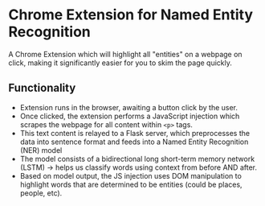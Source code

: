 # Chrome Extension for Named Entity Recognition

A Chrome Extension which will highlight all "entities" on a webpage on click, making it significantly easier for you to skim the page quickly.

## Functionality

- Extension runs in the browser, awaiting a button click by the user.
- Once clicked, the extension performs a JavaScript injection which scrapes the webpage for all content within `<p>` tags.
- This text content is relayed to a Flask server, which preprocesses the data into sentence format and feeds into a Named Entity Recognition (NER) model
- The model consists of a bidirectional long short-term memory network (LSTM) -> helps us classify words using context from before AND after.
- Based on model output, the JS injection uses DOM manipulation to highlight words that are determined to be entities (could be places, people, etc).
